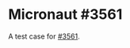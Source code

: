 # Micronaut #3561

A test case for [#3561](https://github.com/micronaut-projects/micronaut-core/issues/3561).
